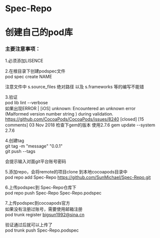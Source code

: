 # Spec-Repo
# 创建自己的pod库
### 主要注意事项：

1.必须添加LISENCE    

2.在根目录下创建podspec文件    
  pod spec create NAME
  
  注意文件中 s.source_files 绝对路径  以及 s.frameworks 等的编写不能错     
  
3.验证    
  pod lib lint --verbose    
  如果出现ERROR | [iOS] unknown: Encountered an unknown error (Malformed version number string ) during validation.
   https://github.com/CocoaPods/CocoaPods/issues/8240 [closed] [15 comments]
   03 Nov 2018
 检查下gem的版本 使用2.7.6  gem update --system 2.7.6

4.创建tag  
  git tag -m "message" "0.0.1"    
  git push --tags    
  
  会提示输入对面git平台账号密码    

5.添加repo，会将remote的项目clone 到本地cocoapods目录中     
  pod repo add Spec-Repo https://github.com/SunMichael/Spec-Repo.git    

6.上传podspec到 Spec-Repo仓库下    
  pod repo push Spec-Repo Spec-Repo.podspec    
  
7.上传podspec到cocoapods官方     
如果没有注册过账号，需要使用邮箱注册     
  pod trunk register bigsun1992@sina.cn    

验证通过后就可以上传了    
  pod trunk push Spec-Repo.podspec    

  
